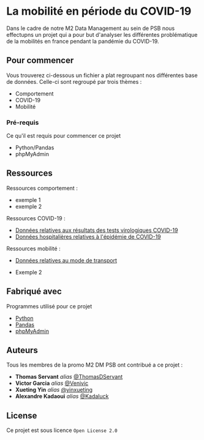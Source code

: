 # La mobilité en période du COVID-19

Dans le cadre de notre M2 Data Management au sein de PSB nous effectupns un projet qui a pour but d'analyser les différentes problématique de la mobilités en france pendant la pandémie du COVID-19.

## Pour commencer

Vous trouverez ci-dessous un fichier a plat regroupant nos différentes base de données. Celle-ci sont regroupé par trois thèmes : 
- Comportement
- COVID-19
- Mobilité

### Pré-requis

Ce qu'il est requis pour commencer ce projet

- Python/Pandas
- phpMyAdmin


## Ressources

Ressources comportement :

- exemple 1
- exemple 2

Ressources COVID-19 : 

* [Données relatives aux résultats des tests virologiques COVID-19](https://www.data.gouv.fr/fr/datasets/donnees-relatives-aux-resultats-des-tests-virologiques-covid-19/)
* [Données hospitalières relatives à l'épidémie de COVID-19](https://www.data.gouv.fr/fr/datasets/donnees-hospitalieres-relatives-a-lepidemie-de-covid-19/)

Ressources mobilité :

* [Données relatives au mode de transport](https://covid19.apple.com/mobility)
- Exemple 2


## Fabriqué avec 
Programmes utilisé pour ce projet

* [Python](https://www.python.org/)
* [Pandas](https://pandas.pydata.org/)
* [phpMyAdmin](https://www.phpmyadmin.net/)


## Auteurs

Tous les membres de la promo M2 DM PSB ont contribué a ce projet :

* **Thomas Servant** _alias_ [@ThomasDServant](https://github.com/ThomasDServant)
* **Victor Garcia** _alias_ [@Venivic](https://github.com/Venivic)
* **Xueting Yin** _alias_ [@yinxueting](https://github.com/yinxueting)
* **Alexandre Kadaoui** _alias_ [@Kadaluck](https://github.com/Kadaluck)



## License

Ce projet est sous licence ``Open License 2.0`` 


